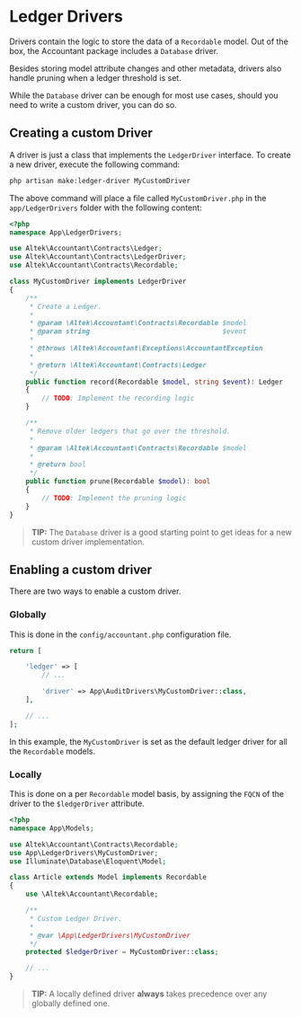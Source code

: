 # Ledger Drivers
Drivers contain the logic to store the data of a `Recordable` model.
Out of the box, the Accountant package includes a `Database` driver.

Besides storing model attribute changes and other metadata, drivers also handle pruning when a ledger threshold is set.

While the `Database` driver can be enough for most use cases, should you need to write a custom driver, you can do so.

## Creating a custom Driver
A driver is just a class that implements the `LedgerDriver` interface.
To create a new driver, execute the following command:

```sh
php artisan make:ledger-driver MyCustomDriver
```

The above command will place a file called `MyCustomDriver.php` in the `app/LedgerDrivers` folder with the following content:

```php
<?php
namespace App\LedgerDrivers;

use Altek\Accountant\Contracts\Ledger;
use Altek\Accountant\Contracts\LedgerDriver;
use Altek\Accountant\Contracts\Recordable;

class MyCustomDriver implements LedgerDriver
{
    /**
     * Create a Ledger.
     *
     * @param \Altek\Accountant\Contracts\Recordable $model
     * @param string                                 $event
     *
     * @throws \Altek\Accountant\Exceptions\AccountantException
     *
     * @return \Altek\Accountant\Contracts\Ledger
     */
    public function record(Recordable $model, string $event): Ledger
    {
        // TODO: Implement the recording logic
    }

    /**
     * Remove older ledgers that go over the threshold.
     *
     * @param \Altek\Accountant\Contracts\Recordable $model
     *
     * @return bool
     */
    public function prune(Recordable $model): bool
    {
        // TODO: Implement the pruning logic
    }
}
```

> **TIP:** The `Database` driver is a good starting point to get ideas for a new custom driver implementation.

## Enabling a custom driver
There are two ways to enable a custom driver.

### Globally
This is done in the `config/accountant.php` configuration file.

```php
return [

    'ledger' => [
        // ...

        'driver' => App\AuditDrivers\MyCustomDriver::class,
    ],

    // ...
];
```

In this example, the `MyCustomDriver` is set as the default ledger driver for all the `Recordable` models.

### Locally
This is done on a per `Recordable` model basis, by assigning the `FQCN` of the driver to the `$ledgerDriver` attribute.

```php
<?php
namespace App\Models;

use Altek\Accountant\Contracts\Recordable;
use App\LedgerDrivers\MyCustomDriver;
use Illuminate\Database\Eloquent\Model;

class Article extends Model implements Recordable
{
    use \Altek\Accountant\Recordable;

    /**
     * Custom Ledger Driver.
     *
     * @var \App\LedgerDrivers\MyCustomDriver
     */
    protected $ledgerDriver = MyCustomDriver::class;

    // ...
}
```

> **TIP:** A locally defined driver **always** takes precedence over any globally defined one.

